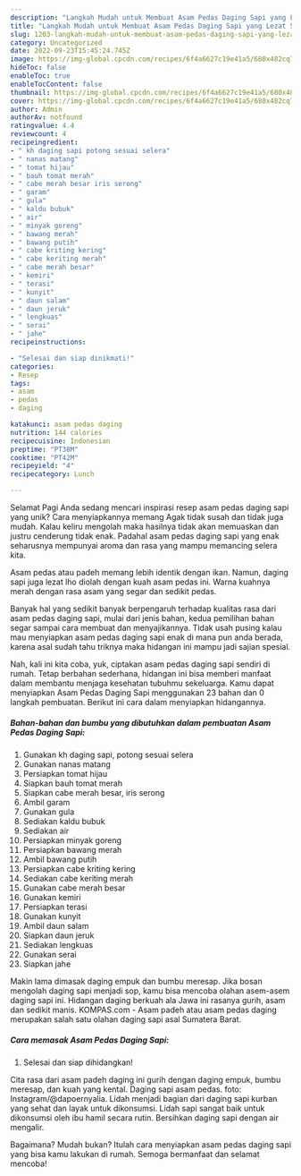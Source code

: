 ```yaml
---
description: "Langkah Mudah untuk Membuat Asam Pedas Daging Sapi yang Lezat Sekali"
title: "Langkah Mudah untuk Membuat Asam Pedas Daging Sapi yang Lezat Sekali"
slug: 1203-langkah-mudah-untuk-membuat-asam-pedas-daging-sapi-yang-lezat-sekali
category: Uncategorized
date: 2022-09-23T15:45:24.745Z
image: https://img-global.cpcdn.com/recipes/6f4a6627c19e41a5/680x482cq70/asam-pedas-daging-sapi-foto-resep-utama.jpg
hideToc: false
enableToc: true
enableTocContent: false
thumbnail: https://img-global.cpcdn.com/recipes/6f4a6627c19e41a5/680x482cq70/asam-pedas-daging-sapi-foto-resep-utama.jpg
cover: https://img-global.cpcdn.com/recipes/6f4a6627c19e41a5/680x482cq70/asam-pedas-daging-sapi-foto-resep-utama.jpg
author: Admin
authorAv: notfound
ratingvalue: 4.4
reviewcount: 4
recipeingredient:
- " kh daging sapi potong sesuai selera"
- " nanas matang"
- " tomat hijau"
- " bauh tomat merah"
- " cabe merah besar iris serong"
- " garam"
- " gula"
- " kaldu bubuk"
- " air"
- " minyak goreng"
- " bawang merah"
- " bawang putih"
- " cabe kriting kering"
- " cabe keriting merah"
- " cabe merah besar"
- " kemiri"
- " terasi"
- " kunyit"
- " daun salam"
- " daun jeruk"
- " lengkuas"
- " serai"
- " jahe"
recipeinstructions:

- "Selesai dan siap dinikmati!"
categories:
- Resep
tags:
- asam
- pedas
- daging

katakunci: asam pedas daging 
nutrition: 144 calories
recipecuisine: Indonesian
preptime: "PT38M"
cooktime: "PT42M"
recipeyield: "4"
recipecategory: Lunch

---
```



Selamat Pagi Anda sedang mencari inspirasi resep asam pedas daging sapi yang unik? Cara menyiapkannya memang Agak tidak susah dan tidak juga mudah. Kalau keliru mengolah maka hasilnya tidak akan memuaskan dan justru cenderung tidak enak. Padahal asam pedas daging sapi yang enak seharusnya mempunyai aroma dan rasa yang mampu memancing selera kita.


Asam pedas atau padeh memang lebih identik dengan ikan. Namun, daging sapi juga lezat lho diolah dengan kuah asam pedas ini. Warna kuahnya merah dengan rasa asam yang segar dan sedikit pedas.

Banyak hal yang sedikit banyak berpengaruh terhadap kualitas rasa dari asam pedas daging sapi, mulai dari jenis bahan, kedua pemilihan bahan segar sampai cara membuat dan menyajikannya. Tidak usah pusing kalau mau menyiapkan asam pedas daging sapi enak di mana pun anda berada, karena asal sudah tahu triknya maka hidangan ini mampu jadi sajian spesial.


Nah, kali ini kita coba, yuk, ciptakan asam pedas daging sapi sendiri di rumah. Tetap berbahan sederhana, hidangan ini bisa memberi manfaat dalam membantu menjaga kesehatan tubuhmu sekeluarga. Kamu dapat menyiapkan Asam Pedas Daging Sapi menggunakan 23 bahan dan 0 langkah pembuatan. Berikut ini cara dalam menyiapkan hidangannya.

<!--inarticleads1-->

##### Bahan-bahan dan bumbu yang dibutuhkan dalam pembuatan Asam Pedas Daging Sapi:

1. Gunakan  kh daging sapi, potong sesuai selera
1. Gunakan  nanas matang
1. Persiapkan  tomat hijau
1. Siapkan  bauh tomat merah
1. Siapkan  cabe merah besar, iris serong
1. Ambil  garam
1. Gunakan  gula
1. Sediakan  kaldu bubuk
1. Sediakan  air
1. Persiapkan  minyak goreng
1. Persiapkan  bawang merah
1. Ambil  bawang putih
1. Persiapkan  cabe kriting kering
1. Sediakan  cabe keriting merah
1. Gunakan  cabe merah besar
1. Gunakan  kemiri
1. Persiapkan  terasi
1. Gunakan  kunyit
1. Ambil  daun salam
1. Siapkan  daun jeruk
1. Sediakan  lengkuas
1. Gunakan  serai
1. Siapkan  jahe


Makin lama dimasak daging empuk dan bumbu meresap. Jika bosan mengolah daging sapi menjadi sop, kamu bisa mencoba olahan asem-asem daging sapi ini. Hidangan daging berkuah ala Jawa ini rasanya gurih, asam dan sedikit manis. KOMPAS.com - Asam padeh atau asam pedas daging merupakan salah satu olahan daging sapi asal Sumatera Barat. 

<!--inarticleads2-->

##### Cara memasak Asam Pedas Daging Sapi:


1. Selesai dan siap dihidangkan!

Cita rasa dari asam padeh daging ini gurih dengan daging empuk, bumbu meresap, dan kuah yang kental. Daging sapi asam pedas. foto: Instagram/@dapoernyalia. Lidah menjadi bagian dari daging sapi kurban yang sehat dan layak untuk dikonsumsi. Lidah sapi sangat baik untuk dikonsumsi oleh ibu hamil secara rutin. Bersihkan daging sapi dengan air mengalir. 

Bagaimana? Mudah bukan? Itulah cara menyiapkan asam pedas daging sapi yang bisa kamu lakukan di rumah. Semoga bermanfaat dan selamat mencoba!
